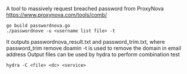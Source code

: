A tool to massively request breached password from ProxyNova https://www.proxynova.com/tools/comb/

```
go build passwordnova.go
./passwordnove -u <username list file> -t
```
It outputs passwordnova_result.txt and password_trim.txt, where password_trim remove doamin
-t is used to remove the domain in email address
Output files can be used by hydra to perform combination test
```
hydra -C <file> <dc> <service>
```
